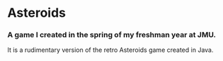# Asteroids

### A game I created in the spring of my freshman year at JMU.
It is a rudimentary version of the retro Asteroids game created in Java.
